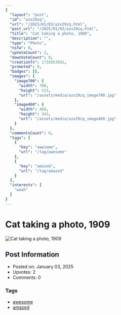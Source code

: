 ```yaml
---
{
  "layout": "post",
  "id": "azx29zq",
  "url": "/2025/01/03/azx29zq.html",
  "post_url": "/2025/01/03/azx29zq.html",
  "title": "Cat taking a photo, 1909",
  "description": "",
  "type": "Photo",
  "nsfw": 0,
  "upVoteCount": 2,
  "downVoteCount": 0,
  "creationTs": 1735853592,
  "promoted": 0,
  "badges": [],
  "images": {
    "image700": {
      "width": 700,
      "height": 523,
      "url": "/assets/media/azx29zq_image700.jpg"
    },
    "image460": {
      "width": 460,
      "height": 343,
      "url": "/assets/media/azx29zq_image460.jpg"
    }
  },
  "commentsCount": 0,
  "tags": [
    {
      "key": "awesome",
      "url": "/tag/awesome"
    },
    {
      "key": "amazed",
      "url": "/tag/amazed"
    }
  ],
  "interests": [
    "woah"
  ]
}
---
```


# Cat taking a photo, 1909

![Cat taking a photo, 1909](/assets/media/azx29zq_image700.jpg)

## Post Information

- Posted on: January 03, 2025
- Upvotes: 2
- Comments: 0

### Tags

- [awesome](/tag/awesome)
- [amazed](/tag/amazed)
